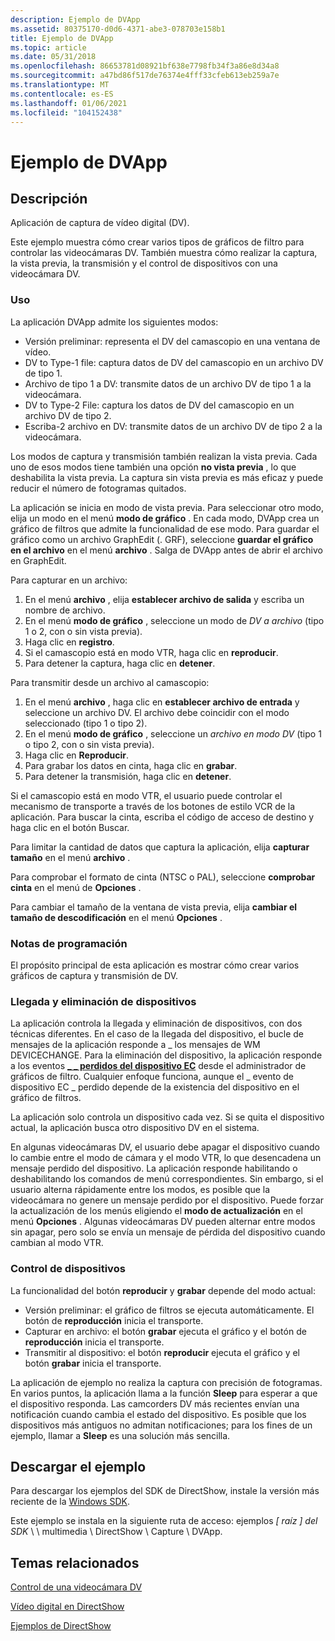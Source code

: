 ```yaml
---
description: Ejemplo de DVApp
ms.assetid: 80375170-d0d6-4371-abe3-078703e158b1
title: Ejemplo de DVApp
ms.topic: article
ms.date: 05/31/2018
ms.openlocfilehash: 86653781d08921bf638e7798fb34f3a86e8d34a8
ms.sourcegitcommit: a47bd86f517de76374e4fff33cfeb613eb259a7e
ms.translationtype: MT
ms.contentlocale: es-ES
ms.lasthandoff: 01/06/2021
ms.locfileid: "104152438"
---
```

# <a name="dvapp-sample"></a>Ejemplo de DVApp

## <a name="description"></a>Descripción

Aplicación de captura de vídeo digital (DV).

Este ejemplo muestra cómo crear varios tipos de gráficos de filtro para controlar las videocámaras DV. También muestra cómo realizar la captura, la vista previa, la transmisión y el control de dispositivos con una videocámara DV.

### <a name="usage"></a>Uso

La aplicación DVApp admite los siguientes modos:

-   Versión preliminar: representa el DV del camascopio en una ventana de vídeo.
-   DV to Type-1 file: captura datos de DV del camascopio en un archivo DV de tipo 1.
-   Archivo de tipo 1 a DV: transmite datos de un archivo DV de tipo 1 a la videocámara.
-   DV to Type-2 File: captura los datos de DV del camascopio en un archivo DV de tipo 2.
-   Escriba-2 archivo en DV: transmite datos de un archivo DV de tipo 2 a la videocámara.

Los modos de captura y transmisión también realizan la vista previa. Cada uno de esos modos tiene también una opción **no vista previa** , lo que deshabilita la vista previa. La captura sin vista previa es más eficaz y puede reducir el número de fotogramas quitados.

La aplicación se inicia en modo de vista previa. Para seleccionar otro modo, elija un modo en el menú **modo de gráfico** . En cada modo, DVApp crea un gráfico de filtros que admite la funcionalidad de ese modo. Para guardar el gráfico como un archivo GraphEdit (. GRF), seleccione **guardar el gráfico en el archivo** en el menú **archivo** . Salga de DVApp antes de abrir el archivo en GraphEdit.

Para capturar en un archivo:

1.  En el menú **archivo** , elija **establecer archivo de salida** y escriba un nombre de archivo.
2.  En el menú **modo de gráfico** , seleccione un modo de *DV a archivo* (tipo 1 o 2, con o sin vista previa).
3.  Haga clic en **registro**.
4.  Si el camascopio está en modo VTR, haga clic en **reproducir**.
5.  Para detener la captura, haga clic en **detener**.

Para transmitir desde un archivo al camascopio:

1.  En el menú **archivo** , haga clic en **establecer archivo de entrada** y seleccione un archivo DV. El archivo debe coincidir con el modo seleccionado (tipo 1 o tipo 2).
2.  En el menú **modo de gráfico** , seleccione un *archivo en modo DV* (tipo 1 o tipo 2, con o sin vista previa).
3.  Haga clic en **Reproducir**.
4.  Para grabar los datos en cinta, haga clic en **grabar**.
5.  Para detener la transmisión, haga clic en **detener**.

Si el camascopio está en modo VTR, el usuario puede controlar el mecanismo de transporte a través de los botones de estilo VCR de la aplicación. Para buscar la cinta, escriba el código de acceso de destino y haga clic en el botón Buscar.

Para limitar la cantidad de datos que captura la aplicación, elija **capturar tamaño** en el menú **archivo** .

Para comprobar el formato de cinta (NTSC o PAL), seleccione **comprobar cinta** en el menú de **Opciones** .

Para cambiar el tamaño de la ventana de vista previa, elija **cambiar el tamaño de descodificación** en el menú **Opciones** .

### <a name="programming-notes"></a>Notas de programación

El propósito principal de esta aplicación es mostrar cómo crear varios gráficos de captura y transmisión de DV.

### <a name="device-arrival-and-removal"></a>Llegada y eliminación de dispositivos

La aplicación controla la llegada y eliminación de dispositivos, con dos técnicas diferentes. En el caso de la llegada del dispositivo, el bucle de mensajes de la aplicación responde a \_ los mensajes de WM DEVICECHANGE. Para la eliminación del dispositivo, la aplicación responde a los eventos [**\_ \_ perdidos del dispositivo EC**](ec-device-lost.md) desde el administrador de gráficos de filtro. Cualquier enfoque funciona, aunque el \_ evento de dispositivo EC \_ perdido depende de la existencia del dispositivo en el gráfico de filtros.

La aplicación solo controla un dispositivo cada vez. Si se quita el dispositivo actual, la aplicación busca otro dispositivo DV en el sistema.

En algunas videocámaras DV, el usuario debe apagar el dispositivo cuando lo cambie entre el modo de cámara y el modo VTR, lo que desencadena un mensaje perdido del dispositivo. La aplicación responde habilitando o deshabilitando los comandos de menú correspondientes. Sin embargo, si el usuario alterna rápidamente entre los modos, es posible que la videocámara no genere un mensaje perdido por el dispositivo. Puede forzar la actualización de los menús eligiendo el **modo de actualización** en el menú **Opciones** . Algunas videocámaras DV pueden alternar entre modos sin apagar, pero solo se envía un mensaje de pérdida del dispositivo cuando cambian al modo VTR.

### <a name="device-control"></a>Control de dispositivos

La funcionalidad del botón **reproducir** y **grabar** depende del modo actual:

-   Versión preliminar: el gráfico de filtros se ejecuta automáticamente. El botón de **reproducción** inicia el transporte.
-   Capturar en archivo: el botón **grabar** ejecuta el gráfico y el botón de **reproducción** inicia el transporte.
-   Transmitir al dispositivo: el botón **reproducir** ejecuta el gráfico y el botón **grabar** inicia el transporte.

La aplicación de ejemplo no realiza la captura con precisión de fotogramas. En varios puntos, la aplicación llama a la función **Sleep** para esperar a que el dispositivo responda. Las camcorders DV más recientes envían una notificación cuando cambia el estado del dispositivo. Es posible que los dispositivos más antiguos no admitan notificaciones; para los fines de un ejemplo, llamar a **Sleep** es una solución más sencilla.

## <a name="downloading-the-sample"></a>Descargar el ejemplo

Para descargar los ejemplos del SDK de DirectShow, instale la versión más reciente de la [Windows SDK](https://msdn.microsoft.com/windowsvista/bb980924.aspx).

Este ejemplo se instala en la siguiente ruta de acceso: ejemplos *\[ raíz \] del SDK* \\ \\ multimedia \\ DirectShow \\ Capture \\ DVApp.

## <a name="related-topics"></a>Temas relacionados

<dl> <dt>

[Control de una videocámara DV](controlling-a-dv-camcorder.md)
</dt> <dt>

[Vídeo digital en DirectShow](digital-video-in-directshow.md)
</dt> <dt>

[Ejemplos de DirectShow](directshow-samples.md)
</dt> </dl>

 

 



